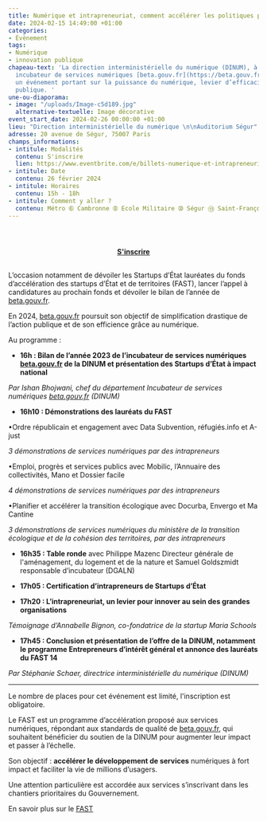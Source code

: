 ```yaml
---
title: Numérique et intrapreneuriat, comment accélérer les politiques publiques ?
date: 2024-02-15 14:49:00 +01:00
categories:
- Évènement
tags:
- Numérique
- innovation publique
chapeau-text: 'La direction interministérielle du numérique (DINUM), à travers son
  incubateur de services numériques [beta.gouv.fr](https://beta.gouv.fr/), organise
  un événement portant sur la puissance du numérique, levier d’efficacité de l’action
  publique. '
une-ou-diaporama:
- image: "/uploads/Image-c5d189.jpg"
  alternative-textuelle: Image décorative
event_start_date: 2024-02-26 00:00:00 +01:00
lieu: "Direction interministérielle du numérique \n\nAuditorium Ségur"
adresse: 20 avenue de Ségur, 75007 Paris
champs_informations:
- intitule: Modalités
  contenu: S'inscrire
  lien: https://www.eventbrite.com/e/billets-numerique-et-intrapreneuriat-comment-accelerer-les-politiques-publiques-799463796737?aff=oddtdtcreator
- intitule: Date
  contenu: 26 février 2024
- intitule: Horaires
  contenu: 15h - 18h
- intitule: Comment y aller ?
  contenu: Métro ➅ Cambronne ➇ Ecole Militaire ➉ Ségur ⑬ Saint-François-Xavier
---
```


<div align="center" style="margin-bottom: 30px; margin-top: 4em;"><a href="https://www.eventbrite.com/e/billets-numerique-et-intrapreneuriat-comment-accelerer-les-politiques-publiques-799463796737?aff=oddtdtcreator" class="button" title="S'inscrire - Lien externe"><b>S'inscrire</b></a></div>

L’occasion notamment de dévoiler les Startups d’État lauréates du fonds d’accélération des startups d’État et de territoires (FAST), lancer l’appel à candidatures au prochain fonds et dévoiler le bilan de l’année de [beta.gouv.fr](https://beta.gouv.fr/). 

En 2024, [beta.gouv.fr](https://beta.gouv.fr/) poursuit son objectif de simplification drastique de l’action publique et de son efficience grâce au numérique. 

Au programme :

* **16h : Bilan de l’année 2023 de l’incubateur de services numériques [beta.gouv.fr](https://beta.gouv.fr/) de la DINUM et présentation des Startups d’État à impact national**

*Par Ishan Bhojwani, chef du département Incubateur de services numériques [beta.gouv.fr](https://beta.gouv.fr/) (DINUM)*

* **16h10 : Démonstrations des lauréats du FAST**

•Ordre républicain et engagement avec Data Subvention, réfugiés.info et A-just

*3 démonstrations de services numériques par des intrapreneurs*

•Emploi, progrès et services publics avec Mobilic, l’Annuaire des collectivités, Mano et Dossier facile

*4 démonstrations de services numériques par des intrapreneurs*

•Planifier et accélérer la transition écologique avec Docurba, Envergo et Ma Cantine

*3 démonstrations de services numériques du ministère de la transition écologique et de la cohésion des territoires, par des intrapreneurs*

* **16h35 : Table ronde** avec Philippe Mazenc Directeur générale de l'aménagement, du logement et de la nature et Samuel Goldszmidt responsable d’incubateur (DGALN)

* **17h05 : Certification d’intrapreneurs de Startups d’État** 

* **17h20 : L’intrapreneuriat, un levier pour innover au sein des grandes organisations**

*Témoignage d’Annabelle Bignon, co-fondatrice de la startup Maria Schools*

* **17h45 : Conclusion et présentation de l’offre de la DINUM, notamment le programme Entrepreneurs d’intérêt général et annonce des lauréats du FAST 14**

*Par Stéphanie Schaer, directrice interministérielle du numérique (DINUM)*

___
Le nombre de places pour cet événement est limité, l'inscription est obligatoire. 

Le FAST est un programme d’accélération proposé aux services numériques, répondant aux standards de qualité de [beta.gouv.fr](https://beta.gouv.fr/), qui souhaitent bénéficier du soutien de la DINUM pour augmenter leur impact et passer à l’échelle.

Son objectif : **accélérer le développement de services** numériques à fort impact et faciliter la vie de millions d’usagers. 

Une attention particulière est accordée aux services s’inscrivant dans les chantiers prioritaires du Gouvernement. 

En savoir plus sur le [FAST](https://beta.gouv.fr/fast)